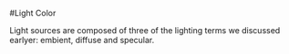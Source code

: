#Light Color

Light sources are composed of three of the lighting terms we discussed earlyer: embient, diffuse and specular.
